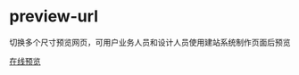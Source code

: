 # preview-url
切换多个尺寸预览网页，可用户业务人员和设计人员使用建站系统制作页面后预览  

[在线预览](https://lilililee.github.io/preview-url/dist/index.html)
